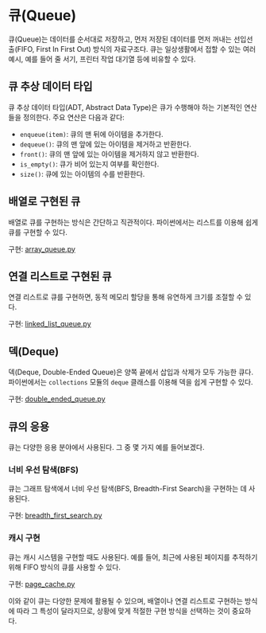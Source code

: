 # 큐(Queue)

큐(Queue)는 데이터를 순서대로 저장하고, 먼저 저장된 데이터를 먼저 꺼내는 선입선출(FIFO, First In First Out) 방식의 자료구조다.
큐는 일상생활에서 접할 수 있는 여러 예시, 예를 들어 줄 서기, 프린터 작업 대기열 등에 비유할 수 있다.

## 큐 추상 데이터 타입

큐 추상 데이터 타입(ADT, Abstract Data Type)은 큐가 수행해야 하는 기본적인 연산들을 정의한다. 주요 연산은 다음과 같다:

- `enqueue(item)`: 큐의 맨 뒤에 아이템을 추가한다.
- `dequeue()`: 큐의 맨 앞에 있는 아이템을 제거하고 반환한다.
- `front()`: 큐의 맨 앞에 있는 아이템을 제거하지 않고 반환한다.
- `is_empty()`: 큐가 비어 있는지 여부를 확인한다.
- `size()`: 큐에 있는 아이템의 수를 반환한다.

## 배열로 구현된 큐

배열로 큐를 구현하는 방식은 간단하고 직관적이다. 파이썬에서는 리스트를 이용해 쉽게 큐를 구현할 수 있다.

구현: [array_queue.py](https://github.com/pacho-h/data-structure-in-python/blob/main/4-Queue/array_queue.py)

## 연결 리스트로 구현된 큐

연결 리스트로 큐를 구현하면, 동적 메모리 할당을 통해 유연하게 크기를 조절할 수 있다.

구현: [linked_list_queue.py](https://github.com/pacho-h/data-structure-in-python/blob/main/4-Queue/linked_list_queue.py)

## 덱(Deque)

덱(Deque, Double-Ended Queue)은 양쪽 끝에서 삽입과 삭제가 모두 가능한 큐다. 파이썬에서는 `collections` 모듈의 `deque` 클래스를 이용해 덱을 쉽게 구현할 수 있다.

구현: [double_ended_queue.py](https://github.com/pacho-h/data-structure-in-python/blob/main/4-Queue/double_ended_queue.py)

## 큐의 응용

큐는 다양한 응용 분야에서 사용된다. 그 중 몇 가지 예를 들어보겠다.

### 너비 우선 탐색(BFS)

큐는 그래프 탐색에서 너비 우선 탐색(BFS, Breadth-First Search)을 구현하는 데 사용된다.

구현: [breadth_first_search.py](https://github.com/pacho-h/data-structure-in-python/blob/main/4-Queue/breadth_first_search.py)

### 캐시 구현

큐는 캐시 시스템을 구현할 때도 사용된다. 예를 들어, 최근에 사용된 페이지를 추적하기 위해 FIFO 방식의 큐를 사용할 수 있다.

구현: [page_cache.py](https://github.com/pacho-h/data-structure-in-python/blob/main/4-Queue/page_cache.py)

이와 같이 큐는 다양한 문제에 활용될 수 있으며, 배열이나 연결 리스트로 구현하는 방식에 따라 그 특성이 달라지므로, 상황에 맞게 적절한 구현 방식을 선택하는 것이 중요하다.
